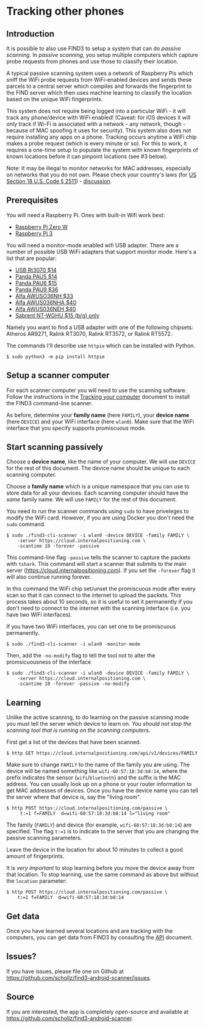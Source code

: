 # Tracking other phones 

## Introduction 

It is possible to also use FIND3 to setup a system that can do *passive scanning*. In *passive scanning*, you setup multiple computers which capture probe requests from phones and use those to classify their location.

A typical passive scanning system uses a network of Raspberry Pis which sniff the WiFi probe requests from WiFi-enabled devices and sends these parcels to a central server which compiles and forwards the fingerprint to the FIND server which then uses machine learning to classify the location based on the unique WiFi fingerprints.

This system does not require being logged into a particular WiFi - it will track any phone/device with WiFi enabled! (Caveat: for iOS devices it will only track if Wi-Fi is associated with a network - any network, though - because of MAC spoofing it uses for security). This system also does not require installing any apps on a phone. Tracking occurs anytime a WiFi chip makes a probe request (which is every minute or so). For this to work, it requires a one-time setup to populate the system with known fingerprints of known locations before it can pinpoint locations (see #3 below).

Note: It may be illegal to monitor networks for MAC addresses, especially on networks that you do not own. Please check your country's laws (for [US Section 18 U.S. Code § 2511](https://www.law.cornell.edu/uscode/text/18/2511)) - [discussion](https://github.com/schollz/howmanypeoplearearound/issues/4).

## Prerequisites

You will need a Raspberry Pi. Ones with built-in Wifi work best:

- [Raspberry Pi Zero W](https://www.amazon.com/gp/product/B071L2ZQZX/ref=as_li_tl?ie=UTF8&tag=scholl-20&camp=1789&creative=9325&linkCode=as2&creativeASIN=B071L2ZQZX&linkId=ab2f9d564a4f517c5b004a760d0d6e29)
- [Raspberry Pi 3](https://www.amazon.com/gp/product/B01C6EQNNK/ref=as_li_tl?ie=UTF8&tag=scholl-20&camp=1789&creative=9325&linkCode=as2&creativeASIN=B01C6EQNNK&linkId=805012388be781415a6be827b50c76ac)

You will need a monitor-mode enabled wifi USB adapter. There are a number of possible USB WiFi adapters that support monitor mode. Here's a list that are popular:

- [USB Rt3070 $14](https://www.amazon.com/gp/product/B00NAXX40C/ref=as_li_tl?ie=UTF8&tag=scholl-20&camp=1789&creative=9325&linkCode=as2&creativeASIN=B00NAXX40C&linkId=b72d3a481799c15e483ea93c551742f4)
- [Panda PAU5 $14](https://www.amazon.com/gp/product/B00EQT0YK2/ref=as_li_tl?ie=UTF8&tag=scholl-20&camp=1789&creative=9325&linkCode=as2&creativeASIN=B00EQT0YK2&linkId=e5b954672d93f1e9ce9c9981331515c4)
- [Panda PAU6 $15](https://www.amazon.com/gp/product/B00JDVRCI0/ref=as_li_tl?ie=UTF8&tag=scholl-20&camp=1789&creative=9325&linkCode=as2&creativeASIN=B00JDVRCI0&linkId=e73e93e020941cada0e64b92186a2546)
- [Panda PAU9 $36](https://www.amazon.com/gp/product/B01LY35HGO/ref=as_li_tl?ie=UTF8&tag=scholl-20&camp=1789&creative=9325&linkCode=as2&creativeASIN=B01LY35HGO&linkId=e63f3beda9855abd59009d6173234918)
- [Alfa AWUSO36NH $33](https://www.amazon.com/gp/product/B0035APGP6/ref=as_li_tl?ie=UTF8&tag=scholl-20&camp=1789&creative=9325&linkCode=as2&creativeASIN=B0035APGP6&linkId=b4e25ba82357ca6f1a33cb23941befb3)
- [Alfa AWUS036NHA $40](https://www.amazon.com/gp/product/B004Y6MIXS/ref=as_li_tl?ie=UTF8&tag=scholl-20&camp=1789&creative=9325&linkCode=as2&creativeASIN=B004Y6MIXS&linkId=0277ca161967134a7f75dd7b3443bded)
- [Alfa AWUS036NEH $40](https://www.amazon.com/gp/product/B0035OCVO6/ref=as_li_tl?ie=UTF8&tag=scholl-20&camp=1789&creative=9325&linkCode=as2&creativeASIN=B0035OCVO6&linkId=bd45697540120291a2f6e169dcf81b96)
- [Sabrent NT-WGHU $15 (b/g) only](https://www.amazon.com/gp/product/B003EVO9U4/ref=as_li_tl?ie=UTF8&tag=scholl-20&camp=1789&creative=9325&linkCode=as2&creativeASIN=B003EVO9U4&linkId=06d4784d38b6bcef5957f3f6e74af8c8)

Namely you want to find a USB adapter with one of the following chipsets: Atheros AR9271, Ralink RT3070, Ralink RT3572, or Ralink RT5572.

The commands I'll describe use `httpie` which can be installed with Python.

```
$ sudo python3 -m pip install httpie
```

## Setup a scanner computer

For each scanner computer you will need to use the scanning software. Follow the instructions in the [Tracking your computer](/doc/tracking_your_computer.md) document to install the FIND3 command-line scanner.

As before, determine your **family name** (here `FAMILY`), your **device name** (here `DEVICE`) and your WiFi interface (here `wlan0`). Make sure that the WiFi interface that you specify supports promiscuous mode.


## Start scanning passively

Choose a **device name**, like the name of your computer. We will use `DEVICE` for the rest of this document. The device name should be unique to each scanning computer.

Choose a **family name** which is a unique namespace that you can use to store data for all your devices. Each scanning computer should have the *same* family name. We will use `FAMILY` for the rest of this document.

You need to run the scanner commands using `sudo` to have priveleges to modify the WiFi card. However, if you are using Docker you don't need the `sudo` command.

```
$ sudo ./find3-cli-scanner -i wlan0 -device DEVICE -family FAMILY \
    -server https://cloud.internalpositioning.com \
    -scantime 10 -forever -passive
```

This command-line flag `-passive` tells the scanner to capture the packets with `tshark`. This command will start a scanner that submits to the main server (https://cloud.internalpositioning.com). If you set the `-forever` flag it will also continue running forever.

In this command  the WiFi chip set/unset the promiscuous mode after every scan so that it can connect to the internet to upload the packets. This process takes about 10 seconds, so it is useful to set it permanently if you don't need to connect to the internet with the scanning interface (i.e. you have two WiFi interfaces).

If you have two WiFi interfaces, you can set one to be promiscuous permanently.

```
$ sudo ./find3-cli-scanner -i wlan0 -monitor-mode
```

Then, add the `-no-modify` flag to tell the tool not to alter the promsicuousness of the interface

```
$ sudo ./find3-cli-scanner -i wlan0 -device DEVICE -family FAMILY \
    -server https://cloud.internalpositioning.com \
    -scantime 10 -forever -passive -no-modify
```


## Learning

Unlike the active scanning, to do learning on the passive scanning mode you must tell the server which device to learn on. *You should not stop the scanning tool that is running on the scanning computers*. 

First get a list of the devices that have been scanned.

```
$ http GET https://cloud.internalpositioning.com/api/v1/devices/FAMILY
```

Make sure to change `FAMILY` to the name of the family you are using. The device will be named something like `wifi-60:57:18:3d:b8:14`, where the prefix indicates the sensor (`wifi`/`bluetooth`) and the suffix is the MAC address. You can usually look up on a phone or your router information to get MAC addresses of devices. Once you have the device name you can tell the server where that device is, say the "living room".

```
$ http POST https://cloud.internalpositioning.com/passive \
     t:=1 f=FAMILY  d=wifi-60:57:18:3d:b8:14 l="living room"
```

The family (`FAMILY`) and device (for example, `wifi-60:57:18:3d:b8:14`) are specified. The flag `t:=1` is to indicate to the server that you are changing the passive scanning parameters.

Leave the device in the location for about 10 minutes to collect a good amount of fingerprints.

It is *very important* to stop learning before you move the device away from that location. To stop learning, use the same command as above but without the `location` parameter:

```
$ http POST https://cloud.internalpositioning.com/passive \
    t:=1 f=FAMILY  d=wifi-60:57:18:3d:b8:14
```

## Get data

Once you have learned several locations and are tracking with the computers, you can get data from FIND3 by consulting the [API](/doc/api.md) document.


## Issues?

If you have issues, please file one on Github at https://github.com/schollz/find3-android-scanner/issues.

## Source

If you are interested, the app is completely open-source and available at  https://github.com/schollz/find3-android-scanner.